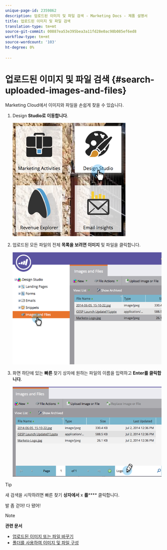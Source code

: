 ```yaml
---
unique-page-id: 2359862
description: 업로드된 이미지 및 파일 검색 - Marketing Docs - 제품 설명서
title: 업로드된 이미지 및 파일 검색
translation-type: tm+mt
source-git-commit: 00887ea53e395bea3a11fd28e0ac98b085ef6ed8
workflow-type: tm+mt
source-wordcount: '103'
ht-degree: 0%

---
```



# 업로드된 이미지 및 파일 검색 {#search-uploaded-images-and-files}

Marketing Cloud에서 이미지와 파일을 손쉽게 찾을 수 있습니다.

1. Design **Studio로 이동합니다**.

   ![](assets/designstudio-1.png)

1. 업로드된 모든 파일의 전체 **목록을 보려면 이미지** 및 파일을 클릭합니다.

   ![](assets/image2014-9-16-11-3a44-3a4.png)

1. 화면 하단에 있는 **빠른** 찾기 상자에 원하는 파일의 이름을 입력하고 **Enter를 클릭합니다**.

   ![](assets/image2014-9-16-11-3a46-3a32.png)

>[!TIP]
>
>새 검색을 시작하려면 빠른 찾기 **상자에서** x **를****** 클릭합니다.

발 좀 걷어! 다 됐어!

>[!NOTE]
>
>**관련 문서**
>
>* [업로드된 이미지 또는 파일 바꾸기](replace-an-uploaded-image-or-file.md)
>* [폴더를 사용하여 이미지 및 파일 구성](organize-your-images-and-files-using-folders.md)

>



